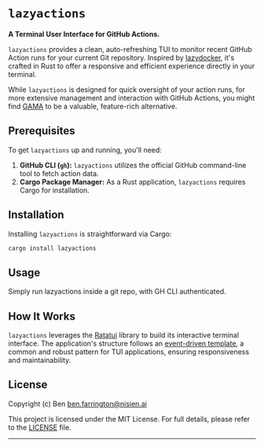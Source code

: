 # `lazyactions`

**A Terminal User Interface for GitHub Actions.**

`lazyactions` provides a clean, auto-refreshing TUI to monitor recent GitHub Action runs for your current Git repository. Inspired by [lazydocker](https://github.com/jesseduffield/lazydocker), it's crafted in Rust to offer a responsive and efficient experience directly in your terminal.

While `lazyactions` is designed for quick oversight of your action runs, for more extensive management and interaction with GitHub Actions, you might find [GAMA](https://github.com/termkit/gama) to be a valuable, feature-rich alternative.

## Prerequisites

To get `lazyactions` up and running, you'll need:

1.  **GitHub CLI (`gh`):** `lazyactions` utilizes the official GitHub command-line tool to fetch action data.
2.  **Cargo Package Manager:** As a Rust application, `lazyactions` requires Cargo for installation.

## Installation

Installing `lazyactions` is straightforward via Cargo:

```bash
cargo install lazyactions
```

## Usage

Simply run lazyactions inside a git repo, with GH CLI authenticated.

## How It Works

`lazyactions` leverages the [Ratatui](https://ratatui.rs) library to build its interactive terminal interface. The application's structure follows an [event-driven template](https://github.com/ratatui/templates/tree/main/event-driven), a common and robust pattern for TUI applications, ensuring responsiveness and maintainability.

## License

Copyright (c) Ben <ben.farrington@nisien.ai>

This project is licensed under the MIT License. For full details, please refer to the [LICENSE](./LICENSE) file.

---